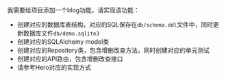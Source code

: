 我需要给项目添加一个blog功能，请实现该功能：

- 创建对应的数据库表结构，对应的SQL保存在`db/schema.ddl`文件中，同时更新数据库文件`db/demo.sqlite3`
- 创建对应的SQLAlchemy model类
- 创建对应的Repository类，包含增删改查方法，同时创建对应的单元测试
- 创建对应的API路由，包含增删改查接口
- 请参考Hero对应的实现方式